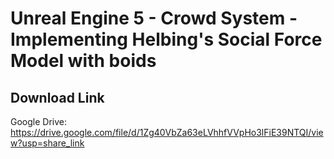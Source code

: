 # Unreal Engine 5 - Crowd System - Implementing Helbing's Social Force Model with boids

## Download Link
Google Drive: https://drive.google.com/file/d/1Zg40VbZa63eLVhhfVVpHo3lFiE39NTQI/view?usp=share_link
